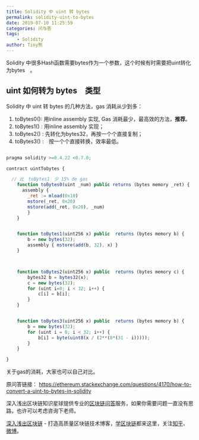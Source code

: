 ```yaml
---
title: Solidity 中 uint 转 bytes
permalink: solidity-uint-to-bytes
date: 2019-07-10 11:25:59
categories: 问与答
tags:
    - Solidity
author: Tiny熊
---
```


Solidity 中很多Hash函数需要bytes作为一个参数，这个时候有时需要把uint转化为bytes　。

<!-- more -->

## uint 如何转为 bytes　类型

Solidity 中 uint 转 bytes 的几种方法，gas 消耗从少到多：
1. toBytes0(): 用inline assembly 实现, Gas 消耗最少，最高效的方法，**推荐**。
2. toBytes1() : 用inline assembly 实现；
3. toBytes2() : 先转化为bytes32，再按一个个直接复制；
4. toBytes3() :　按一个个直接转换，效率最低。

```js

pragma solidity >=0.4.22 <0.7.0;

contract uintTobytes {

  // 比　toBytes1　少 15% de gas
    function toBytes0(uint _num) public returns (bytes memory _ret) {
      assembly {
        _ret := mload(0x10)
        mstore(_ret, 0x20)
        mstore(add(_ret, 0x20), _num)
        }
    }


    function toBytes1(uint256 x) public  returns (bytes memory b) {
        b = new bytes(32);
        assembly { mstore(add(b, 32), x) }
    }



    function toBytes2(uint256 x) public  returns (bytes memory c) {
        bytes32 b = bytes32(x);
        c = new bytes(32);
        for (uint i=0; i < 32; i++) {
            c[i] = b[i];
        }
    }


    function toBytes3(uint256 x) public  returns (bytes memory b) {
        b = new bytes(32);
        for (uint i = 0; i < 32; i++) {
            b[i] = byte(uint8(x / (2**(8*(31 - i)))));
        }
    }

}
```

关于gas的消耗，大家也可以自己对比。


原问答链接：
https://ethereum.stackexchange.com/questions/4170/how-to-convert-a-uint-to-bytes-in-solidity


深入浅出区块链知识星球提供专业的[区块链问答](https://learnblockchain.cn/2019/01/12/about-qa/)服务，如果你需要问题一直没有思路，也许可以考虑咨询下老师。

[深入浅出区块链](https://learnblockchain.cn/) - 打造高质量区块链技术博客，[学区块链](https://learnblockchain.cn/2018/01/11/guide/)都来这里，关注[知乎](https://www.zhihu.com/people/xiong-li-bing/activities)、[微博](https://weibo.com/517623789)。
